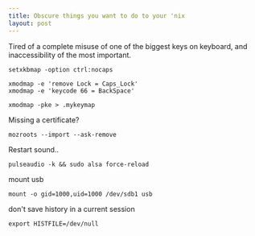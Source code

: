 ```yaml
---
title: Obscure things you want to do to your 'nix
layout: post
---
```


Tired of a complete misuse of one of the biggest keys on keyboard, and inaccessibility of the most important.

    setxkbmap -option ctrl:nocaps

    xmodmap -e 'remove Lock = Caps_Lock'
    xmodmap -e 'keycode 66 = BackSpace'
    
    xmodmap -pke > .mykeymap

Missing a certificate?

    mozroots --import --ask-remove

Restart sound..

    pulseaudio -k && sudo alsa force-reload

mount usb

    mount -o gid=1000,uid=1000 /dev/sdb1 usb

don't save history in a current session

    export HISTFILE=/dev/null